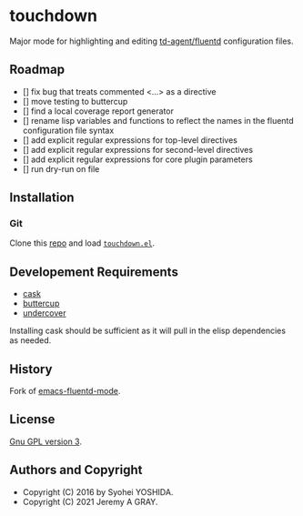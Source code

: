 # touchdown

Major mode for highlighting and editing
[td-agent/fluentd](http://www.fluentd.org/) configuration files.

## Roadmap

- [] fix bug that treats commented <...> as a directive
- [] move testing to buttercup
- [] find a local coverage report generator
- [] rename lisp variables and functions to reflect the names in the
     fluentd configuration file syntax
- [] add explicit regular expressions for top-level directives
- [] add explicit regular expressions for second-level directives
- [] add explicit regular expressions for core plugin parameters
- [] run dry-run on file

## Installation

### Git

Clone this [repo](https://github.com/jeremyagray/touchdown) and load
[`touchdown.el`](touchdown.el).

## Developement Requirements

- [cask](https://github.com/cask/cask)
- [buttercup](https://github.com/jorgenschaefer/emacs-buttercup)
- [undercover](https://github.com/undercover-el/undercover.el)

Installing cask should be sufficient as it will pull in the elisp
dependencies as needed.

## History

Fork of [emacs-fluentd-mode](https://github.com/syohex/emacs-fluentd-mode).

## License

[Gnu GPL version 3](LICENSE.md).

## Authors and Copyright

- Copyright (C) 2016 by Syohei YOSHIDA.
- Copyright (C) 2021 Jeremy A GRAY.
